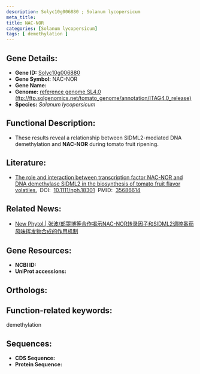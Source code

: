```yaml
---
description: Solyc10g006880 ; Solanum lycopersicum
meta_title:
title: NAC-NOR
categories: [Solanum lycopersicum]
tags: [ demethylation ]
---
```


## Gene Details:
- **Gene ID:**	[Solyc10g006880]()
- **Gene Symbol:** NAC-NOR
- **Gene Name:** 
- **Genome:** [reference genome SL4.0 (ftp://ftp.solgenomics.net/tomato_genome/annotation/ITAG4.0_release)]()
- **Species:** *Solanum lycopersicum*

## Functional Description:
   - These results reveal a relationship between SlDML2-mediated DNA demethylation and **NAC-NOR** during tomato fruit ripening.

## Literature:
   - [The role and interaction between transcription factor NAC-NOR and DNA demethylase SlDML2 in the biosynthesis of tomato fruit flavor volatiles.]( https://nph.onlinelibrary.wiley.com/doi/10.1111/nph.18301)&nbsp;&nbsp;DOI:&nbsp;&nbsp;[10.1111/nph.18301](https://nph.onlinelibrary.wiley.com/doi/10.1111/nph.18301)&nbsp;&nbsp;PMID:&nbsp;&nbsp;[35686614](https://pubmed.ncbi.nlm.nih.gov/35686614/)

## Related News:
   - [New Phytol.| 张波/郎曌博等合作揭示NAC-NOR转录因子和SlDML2调控番茄风味挥发物合成的作用机制](https://mp.weixin.qq.com/s?__biz=Mzg3MDEwNDEyMg==&mid=2247531100&idx=3&sn=1db1d083e22d6e2ab74d9366e889edf7&chksm=ce90d709f9e75e1fa6da06cbd78cf9534cc3781e3e12123426d2209ba76f8264fa6ad233169a&scene=27#wechat_redirect)

## Gene Resources:
- **NCBI ID:** [](https://www.ncbi.nlm.nih.gov/gene/?term=)
- **UniProt accessions:** [](https://www.uniprot.org/uniprotkb//entry)

## Orthologs:

## Function-related keywords:
demethylation

## Sequences:
- **CDS Sequence:**
- **Protein Sequence:**
